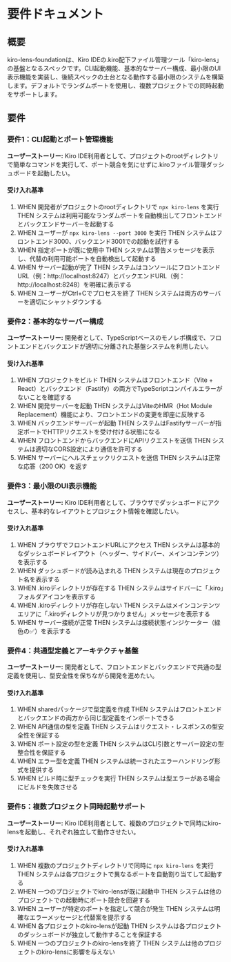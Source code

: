 # 要件ドキュメント

## 概要

kiro-lens-foundationは、Kiro IDEの.kiro配下ファイル管理ツール「kiro-lens」の基盤となるスペックです。CLI起動機能、基本的なサーバー構成、最小限のUI表示機能を実装し、後続スペックの土台となる動作する最小限のシステムを構築します。デフォルトでランダムポートを使用し、複数プロジェクトでの同時起動をサポートします。

## 要件

### 要件1：CLI起動とポート管理機能

**ユーザーストーリー:** Kiro IDE利用者として、プロジェクトのrootディレクトリで簡単なコマンドを実行して、ポート競合を気にせずに.kiroファイル管理ダッシュボードを起動したい。

#### 受け入れ基準

1. WHEN 開発者がプロジェクトのrootディレクトリで `npx kiro-lens` を実行 THEN システムは利用可能なランダムポートを自動検出してフロントエンドとバックエンドサーバーを起動する
2. WHEN ユーザーが `npx kiro-lens --port 3000` を実行 THEN システムはフロントエンド3000、バックエンド3001での起動を試行する
3. WHEN 指定ポートが既に使用中 THEN システムは警告メッセージを表示し、代替の利用可能ポートを自動検出して起動する
4. WHEN サーバー起動が完了 THEN システムはコンソールにフロントエンドURL（例：http://localhost:8247）とバックエンドURL（例：http://localhost:8248）を明確に表示する
5. WHEN ユーザーがCtrl+Cでプロセスを終了 THEN システムは両方のサーバーを適切にシャットダウンする

### 要件2：基本的なサーバー構成

**ユーザーストーリー:** 開発者として、TypeScriptベースのモノレポ構成で、フロントエンドとバックエンドが適切に分離された基盤システムを利用したい。

#### 受け入れ基準

1. WHEN プロジェクトをビルド THEN システムはフロントエンド（Vite + React）とバックエンド（Fastify）の両方でTypeScriptコンパイルエラーがないことを確認する
2. WHEN 開発サーバーを起動 THEN システムはViteのHMR（Hot Module Replacement）機能により、フロントエンドの変更を即座に反映する
3. WHEN バックエンドサーバーが起動 THEN システムはFastifyサーバーが指定ポートでHTTPリクエストを受け付ける状態になる
4. WHEN フロントエンドからバックエンドにAPIリクエストを送信 THEN システムは適切なCORS設定により通信を許可する
5. WHEN サーバーにヘルスチェックリクエストを送信 THEN システムは正常な応答（200 OK）を返す

### 要件3：最小限のUI表示機能

**ユーザーストーリー:** Kiro IDE利用者として、ブラウザでダッシュボードにアクセスし、基本的なレイアウトとプロジェクト情報を確認したい。

#### 受け入れ基準

1. WHEN ブラウザでフロントエンドURLにアクセス THEN システムは基本的なダッシュボードレイアウト（ヘッダー、サイドバー、メインコンテンツ）を表示する
2. WHEN ダッシュボードが読み込まれる THEN システムは現在のプロジェクト名を表示する
3. WHEN .kiroディレクトリが存在する THEN システムはサイドバーに「.kiro」フォルダアイコンを表示する
4. WHEN .kiroディレクトリが存在しない THEN システムはメインコンテンツエリアに「.kiroディレクトリが見つかりません」メッセージを表示する
5. WHEN サーバー接続が正常 THEN システムは接続状態インジケーター（緑色の✅）を表示する

### 要件4：共通型定義とアーキテクチャ基盤

**ユーザーストーリー:** 開発者として、フロントエンドとバックエンドで共通の型定義を使用し、型安全性を保ちながら開発を進めたい。

#### 受け入れ基準

1. WHEN sharedパッケージで型定義を作成 THEN システムはフロントエンドとバックエンドの両方から同じ型定義をインポートできる
2. WHEN API通信の型を定義 THEN システムはリクエスト・レスポンスの型安全性を保証する
3. WHEN ポート設定の型を定義 THEN システムはCLI引数とサーバー設定の型整合性を保証する
4. WHEN エラー型を定義 THEN システムは統一されたエラーハンドリング形式を提供する
5. WHEN ビルド時に型チェックを実行 THEN システムは型エラーがある場合にビルドを失敗させる

### 要件5：複数プロジェクト同時起動サポート

**ユーザーストーリー:** Kiro IDE利用者として、複数のプロジェクトで同時にkiro-lensを起動し、それぞれ独立して動作させたい。

#### 受け入れ基準

1. WHEN 複数のプロジェクトディレクトリで同時に `npx kiro-lens` を実行 THEN システムは各プロジェクトで異なるポートを自動割り当てして起動する
2. WHEN 一つのプロジェクトでkiro-lensが既に起動中 THEN システムは他のプロジェクトでの起動時にポート競合を回避する
3. WHEN ユーザーが特定のポートを指定して競合が発生 THEN システムは明確なエラーメッセージと代替案を提示する
4. WHEN 各プロジェクトのkiro-lensが起動 THEN システムは各プロジェクトのダッシュボードが独立して動作することを保証する
5. WHEN 一つのプロジェクトのkiro-lensを終了 THEN システムは他のプロジェクトのkiro-lensに影響を与えない
